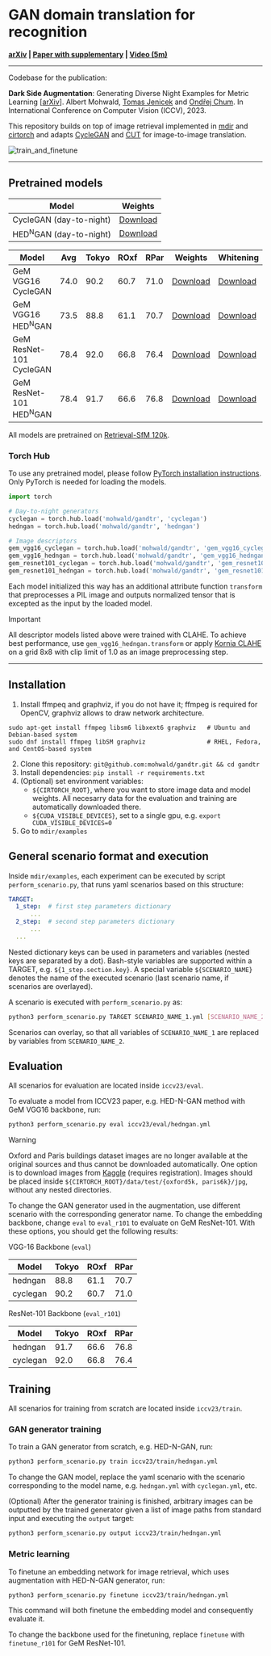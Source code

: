 # GAN domain translation for recognition

**[arXiv](https://arxiv.org/abs/2309.16351) | [Paper with supplementary](https://openaccess.thecvf.com/content/ICCV2023/html/Mohwald_Dark_Side_Augmentation_Generating_Diverse_Night_Examples_for_Metric_Learning_ICCV_2023_paper.html) | [Video (5m)](https://youtu.be/zlT-GJOcgYw)**

----

Codebase for the publication:

**Dark Side Augmentation**: Generating Diverse Night Examples for Metric Learning [[arXiv](https://arxiv.org/abs/2309.16351)].
Albert Mohwald, [Tomas Jenicek][jenicek] and [Ondřej Chum][chum].
In International Conference on Computer Vision (ICCV), 2023.

This repository builds on top of image retrieval implemented in [mdir][mdir] and [cirtorch][cirtorch] and adapts [CycleGAN][cyclegan] and [CUT][cut] for image-to-image translation.

![train_and_finetune](https://github.com/mohwald/gandtr/assets/29608815/bc284d8a-5da6-4e24-921a-28717e9015e1)

----

## Pretrained models

<table>
  <thead>
    <tr>
      <th>Model</th>
      <th>Weights</th>
    </tr>
  </thead>
  <tbody>
    <tr>
      <td>CycleGAN (day-to-night)</td>
      <td><a href="http://ptak.felk.cvut.cz/personal/jenicto2/download/iccv23_gan/cyclegan_generator_X.pth">Download</a></td>
    </tr>
    <tr>
      <td>HED<sup>N</sup>GAN (day-to-night)</td>
      <td><a href="http://ptak.felk.cvut.cz/personal/jenicto2/download/iccv23_gan/hedngan_generator_X.pth">Download</a></td>
    </tr>
  </tbody>
</table>

<table>
  <thead>
    <tr>
      <th>Model</th>
      <th>Avg</th>
      <th>Tokyo</th>
      <th>ROxf</th>
      <th>RPar</th>
      <th>Weights</th>
      <th>Whitening</th>
    </tr>
  </thead>
  <tbody>
    <tr>
      <td>GeM VGG16 CycleGAN</td>
      <td>74.0</td>
      <td>90.2</td>
      <td>60.7</td>
      <td>71.0</td>
      <td><a href="http://ptak.felk.cvut.cz/personal/jenicto2/download/iccv23_gan/cyclegan_embed_vgg16.pth">Download</a></td>
      <td><a href="http://ptak.felk.cvut.cz/personal/jenicto2/download/iccv23_gan/cyclegan_embed_vgg16_lw.pkl">Download</a></td>
    </tr>
    <tr>
      <td>GeM VGG16 HED<sup>N</sup>GAN</td>
      <td>73.5</td>
      <td>88.8</td>
      <td>61.1</td>
      <td>70.7</td>
      <td><a href="http://ptak.felk.cvut.cz/personal/jenicto2/download/iccv23_gan/hedngan_embed_vgg16.pth">Download</a></td>
      <td><a href="http://ptak.felk.cvut.cz/personal/jenicto2/download/iccv23_gan/hedngan_embed_vgg16_lw.pkl">Download</a></td>
    </tr>
    <tr>
      <td>GeM ResNet-101 CycleGAN</td>
      <td>78.4</td>
      <td>92.0</td>
      <td>66.8</td>
      <td>76.4</td>
      <td><a href="http://ptak.felk.cvut.cz/personal/jenicto2/download/iccv23_gan/cyclegan_embed_resnet101.pth">Download</a></td>
      <td><a href="http://ptak.felk.cvut.cz/personal/jenicto2/download/iccv23_gan/cyclegan_embed_resnet101_lw.pkl">Download</a></td>
    </tr>
    <tr>
      <td>GeM ResNet-101 HED<sup>N</sup>GAN</td>
      <td>78.4</td>
      <td>91.7</td>
      <td>66.6</td>
      <td>76.8</td>
      <td><a href="http://ptak.felk.cvut.cz/personal/jenicto2/download/iccv23_gan/hedngan_embed_resnet101.pth">Download</a></td>
      <td><a href="http://ptak.felk.cvut.cz/personal/jenicto2/download/iccv23_gan/hedngan_embed_resnet101_lw.pkl">Download</a></td>
    </tr>
  </tbody>
</table>

All models are pretrained on [Retrieval-SfM 120k][sfm].

### Torch Hub

To use any pretrained model, please follow [PyTorch installation instructions](https://pytorch.org/get-started/locally/).
Only PyTorch is needed for loading the models.

```python
import torch

# Day-to-night generators
cyclegan = torch.hub.load('mohwald/gandtr', 'cyclegan')
hedngan = torch.hub.load('mohwald/gandtr', 'hedngan')

# Image descriptors
gem_vgg16_cyclegan = torch.hub.load('mohwald/gandtr', 'gem_vgg16_cyclegan')
gem_vgg16_hedngan = torch.hub.load('mohwald/gandtr', 'gem_vgg16_hedngan')
gem_resnet101_cyclegan = torch.hub.load('mohwald/gandtr', 'gem_resnet101_cyclegan')
gem_resnet101_hedngan = torch.hub.load('mohwald/gandtr', 'gem_resnet101_hedngan')
```

Each model initialized this way has an additional attribute function `transform` that preprocesses a PIL image and outputs normalized tensor that is excepted as the input by the loaded model.

> [!IMPORTANT]
> All descriptor models listed above were trained with CLAHE. To achieve best performance, use `gem_vgg16_hedngan.transform` or apply [Kornia CLAHE](https://kornia.readthedocs.io/en/latest/enhance.html#kornia.enhance.equalize_clahe) on a grid 8x8 with clip
limit of 1.0 as an image preprocessing step.

----


## Installation

1. Install ffmpeq and graphviz, if you do not have it;  ffmpeg is required for OpenCV, graphviz allows to draw network architecture. 
```
sudo apt-get install ffmpeg libsm6 libxext6 graphviz   # Ubuntu and Debian-based system
sudo dnf install ffmpeg libSM graphviz                 # RHEL, Fedora, and CentOS-based system 
```
2. Clone this repository: `git@github.com:mohwald/gandtr.git && cd gandtr`
3. Install dependencies: `pip install -r requirements.txt`
4. (Optional) set environment variables:
    - `${CIRTORCH_ROOT}`, where you want to store image data and model weights. All necesarry data for the evaluation and training are automatically downloaded there.
    - `${CUDA_VISIBLE_DEVICES}`, set to a single gpu, e.g. `export CUDA_VISIBLE_DEVICES=0`
5. Go to `mdir/examples`


## General scenario format and execution

Inside `mdir/examples`, each experiment can be executed by script `perform_scenario.py`, that runs yaml scenarios based on this structure:
```yaml
TARGET:
  1_step:  # first step parameters dictionary
      ...
  2_step:  # second step parameters dictionary
      ...
  ...
```

Nested dictionary keys can be used in parameters and variables (nested keys are separated by a dot).
Bash-style variables are supported within a TARGET, e.g. `${1_step.section.key}`.
A special variable `${SCENARIO_NAME}` denotes the name of the executed scenario (last scenario name, if scenarios are overlayed).

A scenario is executed with `perform_scenario.py` as:
```bash
python3 perform_scenario.py TARGET SCENARIO_NAME_1.yml [SCENARIO_NAME_2.yml]...
```

Scenarios can overlay, so that all variables of `SCENARIO_NAME_1` are replaced by variables from `SCENARIO_NAME_2`.


## Evaluation

All scenarios for evaluation are located inside `iccv23/eval`.

To evaluate a model from ICCV23 paper, e.g. HED-N-GAN method with GeM VGG16 backbone, run:

```bash
python3 perform_scenario.py eval iccv23/eval/hedngan.yml
```

> [!WARNING]
> Oxford and Paris buildings dataset images are no longer available at the original sources and thus cannot be downloaded automatically. One option is to download images from [Kaggle](https://www.kaggle.com/datasets/skylord/oxbuildings) (requires registration). Images should be placed inside `${CIRTORCH_ROOT}/data/test/{oxford5k, paris6k}/jpg`, without any nested directories.

To change the GAN generator used in the augmentation, use different scenario with the corresponding generator name.
To change the embedding backbone, change `eval` to `eval_r101` to evaluate on GeM ResNet-101.
With these options, you should get the following results:

VGG-16 Backbone (`eval`)

| Model       | Tokyo | ROxf | RPar |
|-------------|-------|------|------|
| hedngan     | 88.8  | 61.1 | 70.7 |
| cyclegan    | 90.2  | 60.7 | 71.0 |

ResNet-101 Backbone (`eval_r101`)

| Model       | Tokyo | ROxf | RPar |
|-------------|-------|------|------|
| hedngan     | 91.7  | 66.6 | 76.8 |
| cyclegan    | 92.0  | 66.8 | 76.4 |


## Training

All scenarios for training from scratch are located inside `iccv23/train`.

### GAN generator training

To train a GAN generator from scratch, e.g. HED-N-GAN, run:

```bash
python3 perform_scenario.py train iccv23/train/hedngan.yml
```

To change the GAN model, replace the yaml scenario with the scenario corresponding to the model name, e.g. `hedngan.yml` with `cyclegan.yml`, etc.

(Optional) After the generator training is finished, arbitrary images can be outputted by the trained generator given a list of image paths from standard input and executing the `output` target:

```bash
python3 perform_scenario.py output iccv23/train/hedngan.yml
```

### Metric learning

To finetune an embedding network for image retrieval, which uses augmentation with HED-N-GAN generator, run:

```bash
python3 perform_scenario.py finetune iccv23/train/hedngan.yml
```

This command will both finetune the embedding model and consequently evaluate it.

To change the backbone used for the finetuning, replace `finetune` with `finetune_r101` for GeM ResNet-101.

<!-- References -->

[jenicek]: http://cmp.felk.cvut.cz/~jenicto2
[chum]: http://cmp.felk.cvut.cz/~chum
[mdir]: https://github.com/jenicek/mdir/
[cirtorch]: https://github.com/filipradenovic/cnnimageretrieval-pytorch/
[cyclegan]: https://github.com/junyanz/pytorch-CycleGAN-and-pix2pix/
[cut]: https://github.com/taesungp/contrastive-unpaired-translation/
[sfm]: https://cmp.felk.cvut.cz/cnnimageretrieval/

